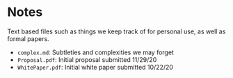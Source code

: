 # Notes

Text based files such as things we keep track of for personal use, as well as formal papers.

- `complex.md`: Subtleties and complexities we may forget
- `Proposal.pdf`: Initial proposal submitted 11/29/20
- `WhitePaper.pdf`: Initial white paper submitted 10/22/20
